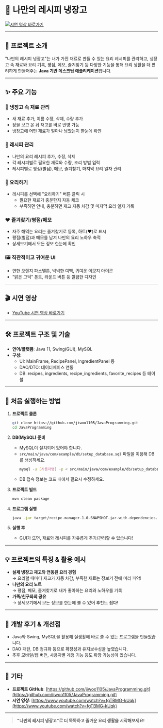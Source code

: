 # 🍳 나만의 레시피 냉장고

[![시연 영상 바로가기](https://img.shields.io/badge/YouTube-시연영상-red?logo=youtube)](https://www.youtube.com/watch?v=fgTBMG-kUqk)


---

## 📌 프로젝트 소개

"나만의 레시피 냉장고"는
내가 가진 재료로 만들 수 있는 요리 레시피를 관리하고,
냉장고 속 재료와 요리 기록, 평점, 메모, 즐겨찾기 등
다양한 기능을 통해 요리 생활을 더 편리하게 만들어주는
**Java 기반 데스크탑 애플리케이션**입니다.

---

## ✨ 주요 기능

### 🥕 냉장고 속 재료 관리
- 새 재료 추가, 이름 수정, 삭제, 수량 추가
- 장을 보고 온 뒤 재고를 바로 반영 가능
- 냉장고에 어떤 재료가 얼마나 남았는지 한눈에 확인

### 🍲 레시피 관리
- 나만의 요리 레시피 추가, 수정, 삭제
- 각 레시피별로 필요한 재료와 수량, 조리 방법 입력
- 레시피별로 평점(별점), 메모, 즐겨찾기, 마지막 요리 일자 관리

### 🍳 요리하기
- 레시피를 선택해 "요리하기" 버튼 클릭 시
  - 필요한 재료가 충분한지 자동 체크
  - 부족하면 안내, 충분하면 재고 자동 차감 및 마지막 요리 일자 기록

### ❤️ 즐겨찾기/평점/메모
- 자주 해먹는 요리는 즐겨찾기로 등록, 하트(♥)로 표시
- 평점(별점)과 메모를 남겨 나만의 요리 노하우 축적
- 상세보기에서 모든 정보 한눈에 확인

### 🖼️ 직관적이고 귀여운 UI
- 연한 오렌지 파스텔톤, 넉넉한 여백, 귀여운 이모지 아이콘
- "맑은 고딕" 폰트, 라운드 버튼 등 깔끔한 디자인

---

## 🎬 시연 영상

- [YouTube 시연 영상 바로가기](https://www.youtube.com/watch?v=fgTBMG-kUqk)

---

## 🛠️ 프로젝트 구조 및 기술

- **언어/플랫폼**: Java 11, Swing(GUI), MySQL
- **구성**:  
  - UI: MainFrame, RecipePanel, IngredientPanel 등  
  - DAO/DTO: 데이터베이스 연동  
  - DB: recipes, ingredients, recipe_ingredients, favorite_recipes 등 테이블

---

## 🚀 처음 실행하는 방법

1. **프로젝트 클론**
   ```bash
   git clone https://github.com/jiwoo1105/JavaProgramming.git
   cd JavaProgramming
   ```

2. **DB(MySQL) 준비**
   - MySQL이 설치되어 있어야 합니다.
   - `src/main/java/com/example/db/setup_database.sql` 파일을 이용해 DB를 생성하세요.
     ```bash
     mysql -u [사용자명] -p < src/main/java/com/example/db/setup_database.sql
     ```
   - DB 접속 정보는 코드 내에서 필요시 수정하세요.

3. **프로젝트 빌드**
   ```bash
   mvn clean package
   ```

4. **프로그램 실행**
   ```bash
   java -jar target/recipe-manager-1.0-SNAPSHOT-jar-with-dependencies.jar
   ```

5. **실행 후**
   - GUI가 뜨면, 재료와 레시피를 자유롭게 추가/관리할 수 있습니다!

---

## 💡 프로젝트의 특징 & 활용 예시

- **실제 냉장고 재고와 연동된 요리 경험**  
  → 요리할 때마다 재고가 자동 차감, 부족한 재료는 장보기 전에 미리 파악!
- **나만의 요리 노트**  
  → 평점, 메모, 즐겨찾기로 내가 좋아하는 요리와 노하우를 기록
- **가족/친구와의 공유**  
  → 상세보기에서 모든 정보를 한눈에 볼 수 있어 추천도 쉽다!

---

## 🙌 개발 후기 & 개선점

- Java와 Swing, MySQL을 활용해 실생활에 바로 쓸 수 있는 프로그램을 만들었습니다.
- DAO 패턴, DB 정규화 등으로 확장성과 유지보수성을 높였습니다.
- 추후 모바일/웹 버전, 사용자별 계정 기능 등도 확장 가능성이 있습니다.

---

## 📎 기타

- **프로젝트 GitHub**: [https://github.com/jiwoo1105/JavaProgramming.git](https://github.com/jiwoo1105/JavaProgramming.git)
- **시연 영상**: [https://www.youtube.com/watch?v=fgTBMG-kUqk](https://www.youtube.com/watch?v=fgTBMG-kUqk)

---

> **"나만의 레시피 냉장고"로 더 똑똑하고 즐거운 요리 생활을 시작해보세요!** 